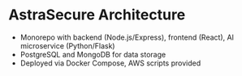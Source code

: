 # AstraSecure Architecture

- Monorepo with backend (Node.js/Express), frontend (React), AI microservice (Python/Flask)
- PostgreSQL and MongoDB for data storage
- Deployed via Docker Compose, AWS scripts provided